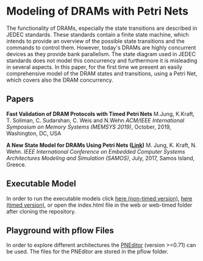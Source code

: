 # Modeling of DRAMs with Petri Nets

The functionality of DRAMs, especially the state transitions are described in JEDEC standards. These standards contain a finite state machine, which intends to provide an overview of the possible state transitions and the commands to control them. However, today's DRAMs are highly concurrent devices as they provide bank parallelism. The state diagram used in JEDEC standards does not model this concurrency and furthermore it is misleading in several aspects. In this paper, for the first time we present an easily comprehensive model of the DRAM states and transitions, using a Petri Net, which covers also the DRAM concurrency.

## Papers

**Fast Validation of DRAM Protocols with Timed Petri Nets**
M.Jung, K.Kraft, T. Soliman, C. Sudarshan, C. Weis and N.Wehn *ACM/IEEE International Symposium on Memory Systems (MEMSYS 2019)*, October, 2019, Washington, DC, USA

**A New State Model for DRAMs Using Petri Nets ([Link](http://samos-conference.com/Resources_Samos_Websites/Proceedings_Repository_SAMOS/2017/Files/Paper_27.pdf))**
M. Jung, K. Kraft, N. Wehn. *IEEE International Conference on Embedded Computer Systems Architectures Modeling and Simulation (SAMOS)*, July, 2017, Samos Island, Greece.

## Executable Model

In order to run the executable models click [here (non-timed version)](https://tukl-msd.github.io/DRAMPetri/web/), [here (timed version)](https://tukl-msd.github.io/DRAMPetri/web-timed/), or open the index.html file in the web or web-timed folder after cloning the repository.

## Playground with pflow Files

In order to explore different architectures the [PNEditor](http://www.pneditor.org) (version >=0.71) can be used. The files for the PNEditor are stored in the pflow folder.

